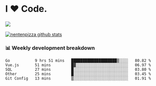 # I ❤️ Code.

### ![](http://img.shields.io/badge/Go-language-blue?style=for-the-badge&logo=appveyor)
[![nentenpizza github stats](https://github-readme-stats.vercel.app/api?username=nentenpizza&count_private=true)](https://github.com/anuraghazra/github-readme-stats)

### 📊 Weekly development breakdown

<!--START_SECTION:waka-->
```text
Go           9 hrs 51 mins   ████████████████████▒░░░░   80.82 % 
Vue.js       51 mins         █▓░░░░░░░░░░░░░░░░░░░░░░░   06.97 % 
SQL          27 mins         █░░░░░░░░░░░░░░░░░░░░░░░░   03.80 % 
Other        25 mins         █░░░░░░░░░░░░░░░░░░░░░░░░   03.45 % 
Git Config   13 mins         ▒░░░░░░░░░░░░░░░░░░░░░░░░   01.91 % 
```
<!--END_SECTION:waka-->

